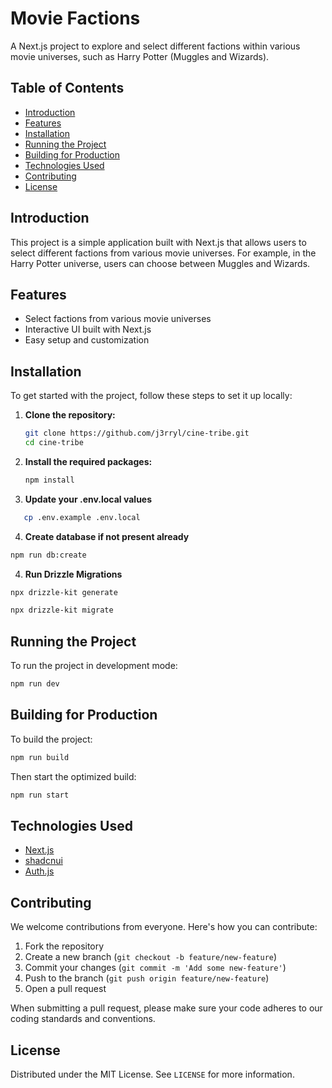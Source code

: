 # Movie Factions

A Next.js project to explore and select different factions within various movie universes, such as Harry Potter (Muggles and Wizards).

## Table of Contents

- [Introduction](#introduction)
- [Features](#features)
- [Installation](#installation)
- [Running the Project](#running-the-project)
- [Building for Production](#building-for-production)
- [Technologies Used](#technologies-used)
- [Contributing](#contributing)
- [License](#license)

## Introduction

This project is a simple application built with Next.js that allows users to select different factions from various movie universes. For example, in the Harry Potter universe, users can choose between Muggles and Wizards.

## Features

- Select factions from various movie universes
- Interactive UI built with Next.js
- Easy setup and customization

## Installation

To get started with the project, follow these steps to set it up locally:

1. **Clone the repository:**

   ```bash
   git clone https://github.com/j3rryl/cine-tribe.git
   cd cine-tribe
   ```

2. **Install the required packages:**

   ```bash
   npm install
   ```

3. **Update your .env.local values**

```bash
   cp .env.example .env.local
```

4. **Create database if not present already**

```bash
npm run db:create
```

4. **Run Drizzle Migrations**

```bash
npx drizzle-kit generate
```

```bash
npx drizzle-kit migrate
```

## Running the Project

To run the project in development mode:

```bash
npm run dev
```

## Building for Production

To build the project:

```bash
npm run build
```

Then start the optimized build:

```bash
npm run start
```

## Technologies Used

- [Next.js](https://nextjs.org/)
- [shadcnui](https://ui.shadcn.com//)
- [Auth.js](https://authjs.dev/)

## Contributing

We welcome contributions from everyone. Here's how you can contribute:

1. Fork the repository
2. Create a new branch (`git checkout -b feature/new-feature`)
3. Commit your changes (`git commit -m 'Add some new-feature'`)
4. Push to the branch (`git push origin feature/new-feature`)
5. Open a pull request

When submitting a pull request, please make sure your code adheres to our coding standards and conventions.

## License

Distributed under the MIT License. See `LICENSE` for more information.
